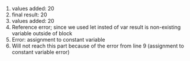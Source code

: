 1) values added:  20
2) final result:  20
3) values added:  20
4) Reference error; since we used let insted of var result is non-existing variable outside of block
5) Error: assignment to constant variable
6) Will not reach this part because of the error from line 9 (assignment to constant variable error)